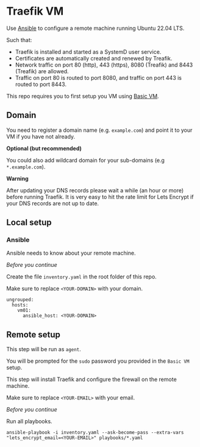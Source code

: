 # Traefik VM

Use [Ansible](https://docs.ansible.com/ansible/latest/index.html) to configure a remote machine running Ubuntu 22.04 LTS.

Such that:

- Traefik is installed and started as a SystemD user service.
- Certificates are automatically created and renewed by Treafik.
- Network traffic on port 80 (http), 443 (https), 8080 (Treafik) and 8443 (Treafik) are allowed.
- Traffic on port 80 is routed to port 8080, and traffic on port 443 is routed to port 8443.

This repo requires you to first setup you VM using [Basic VM](https://github.com/andrtell/basic-vm). 

## Domain

You need to register a domain name (e.g. `example.com`) and point it to your VM if you have not already. 

**Optional (but recommended)**

You could also add wildcard domain for your sub-domains (e.g `*.example.com`).

**Warning**

After updating your DNS records please wait a while (an hour or more) before running Traefik. It is very easy to hit the rate limit for Lets Encrypt if your DNS records are not up to date.

## Local setup

### Ansible

Ansible needs to know about your remote machine.

*Before you continue*

Create the file `inventory.yaml` in the root folder of this repo.

Make sure to replace `<YOUR-DOMAIN>` with your domain.

```
ungrouped:
  hosts:
    vm01:
      ansible_host: <YOUR-DOMAIN>
```

## Remote setup

This step will be run as `agent`.

You will be prompted for the `sudo` password you provided in the `Basic VM` setup.

This step will install Traefik and configure the firewall on the remote machine.

Make sure to replace `<YOUR-EMAIL>` with your email.

*Before you continue*

Run all playbooks.

```
ansible-playbook -i inventory.yaml --ask-become-pass --extra-vars "lets_encrypt_email=<YOUR-EMAIL>" playbooks/*.yaml
```
